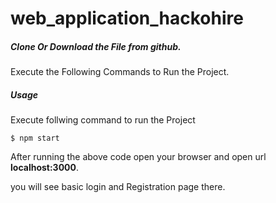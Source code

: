 # web_application_hackohire

##### Clone Or Download the File from github.

Execute the Following Commands to Run the Project.


##### Usage
Execute follwing command to run the Project
```
$ npm start
```

After running the above code open your browser and open url **localhost:3000**.

you will see basic login and Registration page there.

